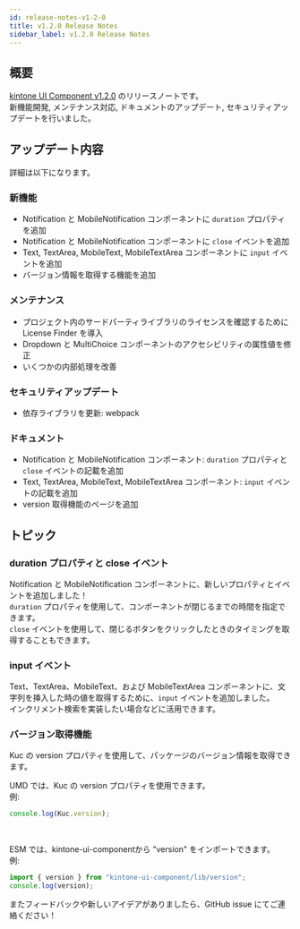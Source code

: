 ```yaml
---
id: release-notes-v1-2-0
title: v1.2.0 Release Notes
sidebar_label: v1.2.0 Release Notes
---
```


## 概要

[kintone UI Component v1.2.0](https://github.com/kintone-labs/kintone-ui-component/releases/tag/v1.2.0) のリリースノートです。<br/>
新機能開発, メンテナンス対応, ドキュメントのアップデート, セキュリティアップデートを行いました。

## アップデート内容

詳細は以下になります。

### 新機能
- Notification と MobileNotification コンポーネントに `duration` プロパティを追加
- Notification と MobileNotification コンポーネントに `close` イベントを追加
- Text, TextArea, MobileText, MobileTextArea コンポーネントに `input` イベントを追加
- バージョン情報を取得する機能を追加

### メンテナンス
- プロジェクト内のサードパーティライブラリのライセンスを確認するために License Finder を導入
- Dropdown と MultiChoice コンポーネントのアクセシビリティの属性値を修正
- いくつかの内部処理を改善

### セキュリティアップデート
- 依存ライブラリを更新: webpack

### ドキュメント
- Notification と MobileNotification コンポーネント: `duration` プロパティと `close` イベントの記載を追加
- Text, TextArea, MobileText, MobileTextArea コンポーネント: `input` イベントの記載を追加
- version 取得機能のページを追加

## トピック

### duration プロパティと close イベント
Notification と MobileNotification コンポーネントに、新しいプロパティとイベントを追加しました！<br/>
`duration` プロパティを使用して、コンポーネントが閉じるまでの時間を指定できます。<br/>
`close` イベントを使用して、閉じるボタンをクリックしたときのタイミングを取得することもできます。


### input イベント
Text、TextArea、MobileText、および MobileTextArea コンポーネントに、文字列を挿入した時の値を取得するために、`input` イベントを追加しました。<br/>
インクリメント検索を実装したい場合などに活用できます。

### バージョン取得機能
Kuc の version プロパティを使用して、パッケージのバージョン情報を取得できます。<br/>

UMD では、Kuc の version プロパティを使用できます。<br/>
例:

```javascript
console.log(Kuc.version);
```
<br/>

ESM では、kintone-ui-componentから "version" をインポートできます。<br/>
例:

```javascript
import { version } from "kintone-ui-component/lib/version";
console.log(version);
```

またフィードバックや新しいアイデアがありましたら、GitHub issue にてご連絡ください！
